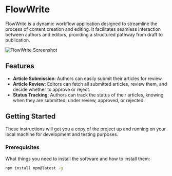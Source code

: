 # FlowWrite

FlowWrite is a dynamic workflow application designed to streamline the process of content creation and editing. It facilitates seamless interaction between authors and editors, providing a structured pathway from draft to publication.

![FlowWrite Screenshot](./screenshot.png)

## Features

- **Article Submission**: Authors can easily submit their articles for review.
- **Article Review**: Editors can fetch all submitted articles, review them, and decide whether to approve or reject.
- **Status Tracking**: Authors can track the status of their articles, knowing when they are submitted, under review, approved, or rejected.

## Getting Started

These instructions will get you a copy of the project up and running on your local machine for development and testing purposes.

### Prerequisites

What things you need to install the software and how to install them:

```bash
npm install npm@latest -g

